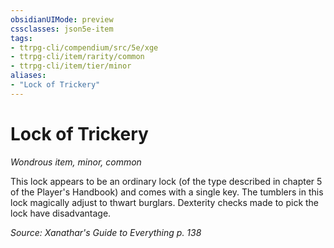 ```yaml
---
obsidianUIMode: preview
cssclasses: json5e-item
tags:
- ttrpg-cli/compendium/src/5e/xge
- ttrpg-cli/item/rarity/common
- ttrpg-cli/item/tier/minor
aliases: 
- "Lock of Trickery"
---
```

# Lock of Trickery
*Wondrous item, minor, common*  


This lock appears to be an ordinary lock (of the type described in chapter 5 of the Player's Handbook) and comes with a single key. The tumblers in this lock magically adjust to thwart burglars. Dexterity checks made to pick the lock have disadvantage.

*Source: Xanathar's Guide to Everything p. 138*